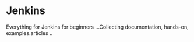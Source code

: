 # Jenkins
Everything for Jenkins for beginners ...Collecting documentation, hands-on, examples.articles ..
